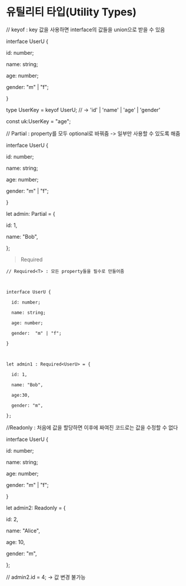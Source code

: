 # 유틸리티 타입(Utility Types)

// keyof : key 값을 사용하면 interface의 값들을 union으로 받을 수 있음



interface UserU {

  id: number;

  name: string;

  age: number;

  gender:  "m" | "f";

}



type UserKey = keyof UserU; // -> 'id' | 'name' | 'age' | 'gender'



const uk:UserKey = "age";



// Partial<T> : property를 모두 optional로 바꿔줌 -> 일부만 사용할 수 있도록 해줌



interface UserU {

  id: number;

  name: string;

  age: number;

  gender:  "m" | "f";

}



let admin: Partial<UserU> = {

  id: 1,

  name: "Bob",

};

> Required

```
// Required<T> : 모든 property들을 필수로 만들어줌



interface UserU {

  id: number;

  name: string;

  age: number;

  gender:  "m" | "f";

}



let admin1 : Required<UserU> = {

  id: 1,

  name: "Bob",

  age:30,

  gender: "m",

};
```





//Readonly : 처음에 값을 할당하면 이후에 짜여진 코드로는 값을 수정할 수 없다



interface UserU {

  id: number;

  name: string;

  age: number;

  gender:  "m" | "f";

}



let admin2: Readonly<UserU> = {

  id: 2,

  name: "Alice",

  age: 10,

  gender: "m",

};



// admin2.id = 4; -> 값 변경 불가능
